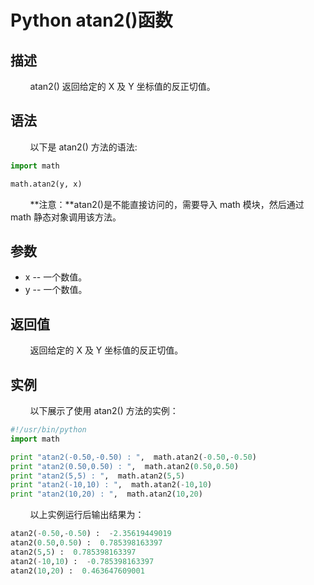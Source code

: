 # Python atan2()函数
## 描述
&#160;&#160;&#160;&#160;&#160;&#160;&#160;&#160;atan2() 返回给定的 X 及 Y 坐标值的反正切值。

## 语法
&#160;&#160;&#160;&#160;&#160;&#160;&#160;&#160;以下是 atan2() 方法的语法:


```python
import math

math.atan2(y, x)
```

&#160;&#160;&#160;&#160;&#160;&#160;&#160;&#160;**注意：**atan2()是不能直接访问的，需要导入 math 模块，然后通过 math 静态对象调用该方法。

## 参数
- x -- 一个数值。
- y -- 一个数值。

## 返回值
&#160;&#160;&#160;&#160;&#160;&#160;&#160;&#160;返回给定的 X 及 Y 坐标值的反正切值。

## 实例
&#160;&#160;&#160;&#160;&#160;&#160;&#160;&#160;以下展示了使用 atan2() 方法的实例：

```python
#!/usr/bin/python
import math

print "atan2(-0.50,-0.50) : ",  math.atan2(-0.50,-0.50)
print "atan2(0.50,0.50) : ",  math.atan2(0.50,0.50)
print "atan2(5,5) : ",  math.atan2(5,5)
print "atan2(-10,10) : ",  math.atan2(-10,10)
print "atan2(10,20) : ",  math.atan2(10,20)
```

&#160;&#160;&#160;&#160;&#160;&#160;&#160;&#160;以上实例运行后输出结果为：

```python
atan2(-0.50,-0.50) :  -2.35619449019
atan2(0.50,0.50) :  0.785398163397
atan2(5,5) :  0.785398163397
atan2(-10,10) :  -0.785398163397
atan2(10,20) :  0.463647609001
```